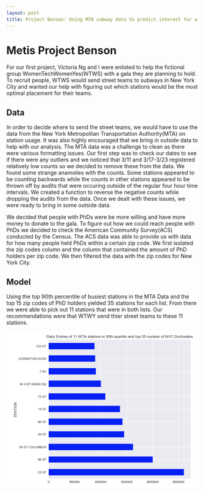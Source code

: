 ```yaml
---
layout: post
title: Project Benson: Using MTA subway data to predict interest for a gala
---
```


# Metis Project Benson
For our first project, Victoria Ng and I were enlisted to help the fictional group WomenTechWomenYes(WTWS) with a gala they are planning to hold. To recruit people, WTWS would send street teams to subways in New York City and wanted our help with figuring out which stations would be the most optimal placement for their teams. 

## Data
In order to decide where to send the street teams, we would have to use the data from the New York Metropolitan Transportation Authority(MTA) on station usage. It was also highly encouraged that we bring in outside data to help with our analysis. The MTA data was a challenge to clean as there were various formatting issues. Our first step was to check our dates to see if there were any outliers and we noticed that 3/11 and 3/17-3/23 registered relatively low counts so we decided to remove these from the data. We found some strange anamolies with the counts. Some stations appeared to be counting backwards while the counts in other stations appeared to be thrown off by audits that were occuring outside of the regular four hour time intervals. We created a function to reverse the negative counts while dropping the audits from the data. Once we dealt with these issues, we were ready to bring in some outside data.

We decided that people with PhDs were be more willing and have more money to donate to the gala. To figure out how we could reach people with PhDs we decided to check the American Community Survey(ACS) conducted by the Census. The ACS data was able to provide us with data for how many people held PhDs within a certain zip code. We first isolated the zip codes column and the column that contained the amount of PhD holders per zip code. We then filtered the data with the zip codes for New York City.

## Model

Using the top 90th percentile of busiest stations in the MTA Data and the top 15 zip codes of PhD holders yielded 35 stations for each list. From there we were able to pick out 11 stations that were in both lists. Our recommendations were that WTWY send thier street teams to these 11 stations.

![Graph](/images/blue_bars.png "barh graph")